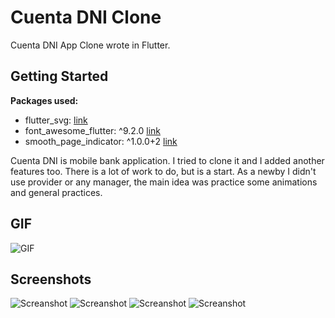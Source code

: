 # Cuenta DNI Clone

Cuenta DNI App Clone wrote in Flutter.

## Getting Started

**Packages used:**

- flutter_svg: [link](https://pub.dev/packages/flutter_svg)
- font_awesome_flutter: ^9.2.0 [link](https://pub.dev/packages/font_awesome_flutter)
- smooth_page_indicator: ^1.0.0+2 [link](https://pub.dev/packages/smooth_page_indicator)

Cuenta DNI is mobile bank application. I tried to clone it and I added another features too. There is a lot of work to do, but is a start. 
As a newby I didn't use provider or any manager, the main idea was practice some animations and general practices. 

## GIF
![GIF](https://github.com/laguierre/plant_app/blob/master/screenshots/plant%20app.gif)
## Screenshots
![Screanshot](https://github.com/laguierre/plant_app/blob/master/screenshots/2.png)
![Screanshot](https://github.com/laguierre/plant_app/blob/master/screenshots/3.png)
![Screanshot](https://github.com/laguierre/plant_app/blob/master/screenshots/4.png)
![Screanshot](https://github.com/laguierre/plant_app/blob/master/screenshotsdkmanagersdkmanagers/5.png)